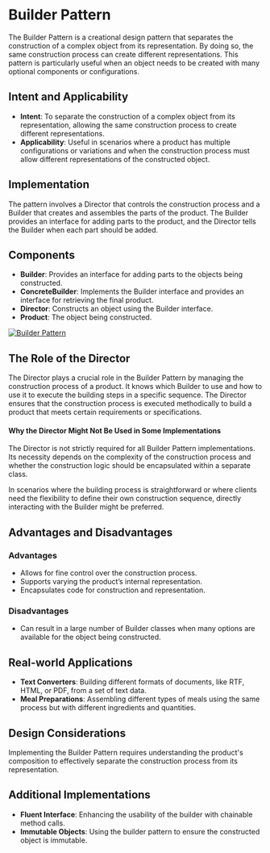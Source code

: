 # Builder Pattern

The Builder Pattern is a creational design pattern that separates the construction of a complex object from its representation. By doing so, the same construction process can create different representations. This pattern is particularly useful when an object needs to be created with many optional components or configurations.

## Intent and Applicability

- **Intent**: To separate the construction of a complex object from its representation, allowing the same construction process to create different representations.
- **Applicability**: Useful in scenarios where a product has multiple configurations or variations and when the construction process must allow different representations of the constructed object.

## Implementation

The pattern involves a Director that controls the construction process and a Builder that creates and assembles the parts of the product. The Builder provides an interface for adding parts to the product, and the Director tells the Builder when each part should be added.

## Components

- **Builder**: Provides an interface for adding parts to the objects being constructed.
- **ConcreteBuilder**: Implements the Builder interface and provides an interface for retrieving the final product.
- **Director**: Constructs an object using the Builder interface.
- **Product**: The object being constructed.

[![Builder Pattern](https://www.oodesign.com/images/creational/builder-pattern.png "Builder Pattern")](https://www.oodesign.com/builder-pattern "Builder Pattern")

## The Role of the Director

The Director plays a crucial role in the Builder Pattern by managing the construction process of a product. It knows which Builder to use and how to use it to execute the building steps in a specific sequence. The Director ensures that the construction process is executed methodically to build a product that meets certain requirements or specifications.

#### Why the Director Might Not Be Used in Some Implementations

The Director is not strictly required for all Builder Pattern implementations. Its necessity depends on the complexity of the construction process and whether the construction logic should be encapsulated within a separate class.

In scenarios where the building process is straightforward or where clients need the flexibility to define their own construction sequence, directly interacting with the Builder might be preferred.


## Advantages and Disadvantages

### Advantages
- Allows for fine control over the construction process.
- Supports varying the product’s internal representation.
- Encapsulates code for construction and representation.

### Disadvantages
- Can result in a large number of Builder classes when many options are available for the object being constructed.

## Real-world Applications

- **Text Converters**: Building different formats of documents, like RTF, HTML, or PDF, from a set of text data.
- **Meal Preparations**: Assembling different types of meals using the same process but with different ingredients and quantities.

## Design Considerations

Implementing the Builder Pattern requires understanding the product's composition to effectively separate the construction process from its representation.

## Additional Implementations

- **Fluent Interface**: Enhancing the usability of the builder with chainable method calls.
- **Immutable Objects**: Using the builder pattern to ensure the constructed object is immutable.